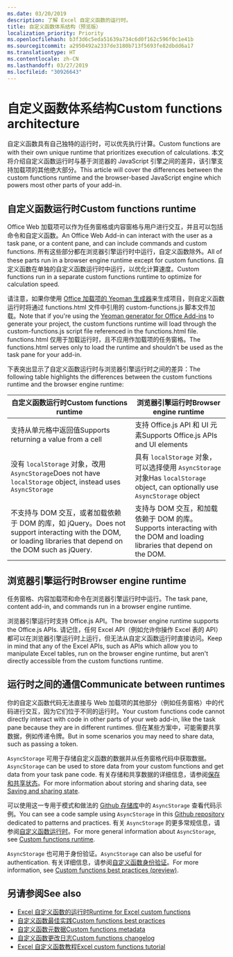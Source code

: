 ```yaml
---
ms.date: 03/20/2019
description: 了解 Excel 自定义函数的运行时。
title: 自定义函数体系结构（预览版）
localization_priority: Priority
ms.openlocfilehash: b3f3d6c5eda51639a734c6d0f162c596f0c1e41b
ms.sourcegitcommit: a2950492a2337de3180b713f5693fe82dbdd6a17
ms.translationtype: HT
ms.contentlocale: zh-CN
ms.lasthandoff: 03/27/2019
ms.locfileid: "30926643"
---
```

# <a name="custom-functions-architecture"></a><span data-ttu-id="b2d40-103">自定义函数体系结构</span><span class="sxs-lookup"><span data-stu-id="b2d40-103">Custom functions architecture</span></span>

 <span data-ttu-id="b2d40-104">自定义函数具有自己独特的运行时，可以优先执行计算。</span><span class="sxs-lookup"><span data-stu-id="b2d40-104">Custom functions are with their own unique runtime that prioritizes execution of calculations.</span></span> <span data-ttu-id="b2d40-105">本文将介绍自定义函数运行时与基于浏览器的 JavaScript 引擎之间的差异，该引擎支持加载项的其他绝大部分。</span><span class="sxs-lookup"><span data-stu-id="b2d40-105">This article will cover the differences between the custom functions runtime and the browser-based JavaScript engine which powers most other parts of your add-in.</span></span>

## <a name="custom-functions-runtime"></a><span data-ttu-id="b2d40-106">自定义函数运行时</span><span class="sxs-lookup"><span data-stu-id="b2d40-106">Custom functions runtime</span></span>

<span data-ttu-id="b2d40-107">Office Web 加载项可以作为任务窗格或内容窗格与用户进行交互，并且可以包括命令和自定义函数。</span><span class="sxs-lookup"><span data-stu-id="b2d40-107">An Office Web Add-in can interact with the user as a task pane, or a content pane, and can include commands and custom functions.</span></span> <span data-ttu-id="b2d40-108">所有这些部分都在浏览器引擎运行时中运行，自定义函数除外。</span><span class="sxs-lookup"><span data-stu-id="b2d40-108">All of these parts run in a browser engine runtime except for custom functions.</span></span> <span data-ttu-id="b2d40-109">自定义函数在单独的自定义函数运行时中运行，以优化计算速度。</span><span class="sxs-lookup"><span data-stu-id="b2d40-109">Custom functions run in a separate custom functions runtime to optimize for calculation speed.</span></span>

<span data-ttu-id="b2d40-110">请注意，如果你使用 [Office 加载项的 Yeoman 生成器](https://www.npmjs.com/package/generator-office)来生成项目，则自定义函数运行时将通过 functions.html 文件中引用的 custom-functions.js 脚本文件加载。</span><span class="sxs-lookup"><span data-stu-id="b2d40-110">Note that if you're using the [Yeoman generator for Office Add-ins](https://www.npmjs.com/package/generator-office) to generate your project, the custom functions runtime will load through the custom-functions.js script file referenced in the functions.html file.</span></span> <span data-ttu-id="b2d40-111">functions.html 仅用于加载运行时，且不应用作加载项的任务窗格。</span><span class="sxs-lookup"><span data-stu-id="b2d40-111">The functions.html serves only to load the runtime and shouldn't be used as the task pane for your add-in.</span></span>

<span data-ttu-id="b2d40-112">下表突出显示了自定义函数运行时与浏览器引擎运行时之间的差异：</span><span class="sxs-lookup"><span data-stu-id="b2d40-112">The following table highlights the differences between the custom functions runtime and the browser engine runtime:</span></span>

| <span data-ttu-id="b2d40-113">自定义函数运行时</span><span class="sxs-lookup"><span data-stu-id="b2d40-113">Custom functions runtime</span></span>  | <span data-ttu-id="b2d40-114">浏览器引擎运行时</span><span class="sxs-lookup"><span data-stu-id="b2d40-114">Browser engine runtime</span></span>    |
|------------------------------------------------------------------ |-------------------------------------------------------------------------------------------------------------- |
| <span data-ttu-id="b2d40-115">支持从单元格中返回值</span><span class="sxs-lookup"><span data-stu-id="b2d40-115">Supports returning a value from a cell</span></span>    | <span data-ttu-id="b2d40-116">支持 Office.js API 和 UI 元素</span><span class="sxs-lookup"><span data-stu-id="b2d40-116">Supports Office.js APIs and UI elements</span></span>   |
| <span data-ttu-id="b2d40-117">没有 `localStorage` 对象，改用 `AsyncStorage`</span><span class="sxs-lookup"><span data-stu-id="b2d40-117">Does not have `localStorage` object, instead uses `AsyncStorage`</span></span>  | <span data-ttu-id="b2d40-118">具有 `localStorage` 对象，可以选择使用 `AsyncStorage` 对象</span><span class="sxs-lookup"><span data-stu-id="b2d40-118">Has `localStorage` object, can optionally use `AsyncStorage` object</span></span>   |
| <span data-ttu-id="b2d40-119">不支持与 DOM 交互，或者加载依赖于 DOM 的库，如 jQuery。</span><span class="sxs-lookup"><span data-stu-id="b2d40-119">Does not support interacting with the DOM, or loading libraries that depend on the DOM such as jQuery.</span></span>    | <span data-ttu-id="b2d40-120">支持与 DOM 交互，和加载依赖于 DOM 的库。</span><span class="sxs-lookup"><span data-stu-id="b2d40-120">Supports interacting with the DOM and loading libraries that depend on the DOM.</span></span> |


## <a name="browser-engine-runtime"></a><span data-ttu-id="b2d40-121">浏览器引擎运行时</span><span class="sxs-lookup"><span data-stu-id="b2d40-121">Browser engine runtime</span></span>

<span data-ttu-id="b2d40-122">任务窗格、内容加载项和命令在浏览器引擎运行时中运行。</span><span class="sxs-lookup"><span data-stu-id="b2d40-122">The task pane, content add-in, and commands run in a browser engine runtime.</span></span>

<span data-ttu-id="b2d40-123">浏览器引擎运行时支持 Office.js API。</span><span class="sxs-lookup"><span data-stu-id="b2d40-123">The browser engine runtime supports the Office.js APIs.</span></span> <span data-ttu-id="b2d40-124">请记住，任何 Excel API（例如允许你操作 Excel 表的 API）都可以在浏览器引擎运行时上运行，但无法从自定义函数运行时直接访问。</span><span class="sxs-lookup"><span data-stu-id="b2d40-124">Keep in mind that any of the Excel APIs, such as APIs which allow you to manipulate Excel tables, run on the browser engine runtime, but aren't directly accessible from the custom functions runtime.</span></span>

## <a name="communicate-between-runtimes"></a><span data-ttu-id="b2d40-125">运行时之间的通信</span><span class="sxs-lookup"><span data-stu-id="b2d40-125">Communicate between runtimes</span></span>

<span data-ttu-id="b2d40-126">你的自定义函数代码无法直接与 Web 加载项的其他部分（例如任务窗格）中的代码进行交互，因为它们位于不同的运行时。</span><span class="sxs-lookup"><span data-stu-id="b2d40-126">Your custom functions code cannot directly interact with code in other parts of your web add-in, like the task pane because they are in different runtimes.</span></span> <span data-ttu-id="b2d40-127">但在某些方案中，可能需要共享数据，例如传递令牌。</span><span class="sxs-lookup"><span data-stu-id="b2d40-127">But in some scenarios you may need to share data, such as passing a token.</span></span>

<span data-ttu-id="b2d40-128">`AsyncStorage` 可用于存储自定义函数的数据并从任务窗格代码中获取数据。</span><span class="sxs-lookup"><span data-stu-id="b2d40-128">`AsyncStorage` can be used to store data from your custom functions and get data from your task pane code.</span></span> <span data-ttu-id="b2d40-129">有关存储和共享数据的详细信息，请参阅[保存和共享状态](custom-functions-overview.md#saving-and-sharing-state)。</span><span class="sxs-lookup"><span data-stu-id="b2d40-129">For more information about storing and sharing data, see [Saving and sharing state](custom-functions-overview.md#saving-and-sharing-state).</span></span>

<span data-ttu-id="b2d40-130">可以使用这一专用于模式和做法的 [Github 存储库](https://github.com/OfficeDev/PnP-OfficeAddins/tree/master/Excel-custom-functions/AsyncStorage)中的 `AsyncStorage` 查看代码示例。</span><span class="sxs-lookup"><span data-stu-id="b2d40-130">You can see a code sample using `AsyncStorage` in this [Github repository](https://github.com/OfficeDev/PnP-OfficeAddins/tree/master/Excel-custom-functions/AsyncStorage) dedicated to patterns and practices.</span></span>
<span data-ttu-id="b2d40-131">有关 `AsyncStorage` 的更多常规信息，请参阅[自定义函数运行时](./custom-functions-runtime.md)。</span><span class="sxs-lookup"><span data-stu-id="b2d40-131">For more general information about `AsyncStorage`, see [Custom functions runtime](./custom-functions-runtime.md).</span></span>

<span data-ttu-id="b2d40-132">`AsyncStorage` 也可用于身份验证。</span><span class="sxs-lookup"><span data-stu-id="b2d40-132">`AsyncStorage` can also be useful for authentication.</span></span> <span data-ttu-id="b2d40-133">有关详细信息，请参阅[自定义函数身份验证](custom-functions-authentication.md)。</span><span class="sxs-lookup"><span data-stu-id="b2d40-133">For more information, see [Custom functions best practices (preview)](custom-functions-authentication.md).</span></span>

## <a name="see-also"></a><span data-ttu-id="b2d40-134">另请参阅</span><span class="sxs-lookup"><span data-stu-id="b2d40-134">See also</span></span>

* [<span data-ttu-id="b2d40-135">Excel 自定义函数的运行时</span><span class="sxs-lookup"><span data-stu-id="b2d40-135">Runtime for Excel custom functions</span></span>](custom-functions-runtime.md)
* [<span data-ttu-id="b2d40-136">自定义函数最佳实践</span><span class="sxs-lookup"><span data-stu-id="b2d40-136">Custom functions best practices</span></span>](custom-functions-best-practices.md)
* [<span data-ttu-id="b2d40-137">自定义函数元数据</span><span class="sxs-lookup"><span data-stu-id="b2d40-137">Custom functions metadata</span></span>](custom-functions-json.md)
* [<span data-ttu-id="b2d40-138">自定义函数更改日志</span><span class="sxs-lookup"><span data-stu-id="b2d40-138">Custom functions changelog</span></span>](custom-functions-changelog.md)
* [<span data-ttu-id="b2d40-139">Excel 自定义函数教程</span><span class="sxs-lookup"><span data-stu-id="b2d40-139">Excel custom functions tutorial</span></span>](../tutorials/excel-tutorial-create-custom-functions.md)
